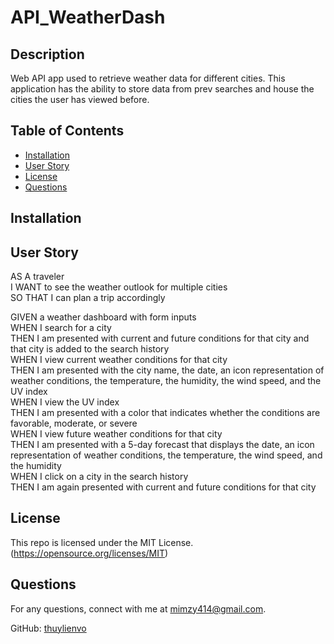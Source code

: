 # API_WeatherDash

## Description

  Web API app used to retrieve weather data for different cities. This application has the ability to store data from prev searches and house the cities the user has viewed before. 

  ## Table of Contents

  * [Installation](#installation)
  * [User Story](#userstory)
  * [License](#license)
  * [Questions](#questions)
  
  ## Installation
  

  ## User Story 
   AS A traveler   
   I WANT to see the weather outlook for multiple cities    
   SO THAT I can plan a trip accordingly   

   GIVEN a weather dashboard with form inputs   
   WHEN I search for a city   
   THEN I am presented with current and future conditions for that city and that city is added to the search history   
   WHEN I view current weather conditions for that city   
   THEN I am presented with the city name, the date, an icon representation of weather conditions, the temperature, the humidity, the wind speed, and the UV index   
   WHEN I view the UV index   
   THEN I am presented with a color that indicates whether the conditions are favorable, moderate, or severe   
   WHEN I view future weather conditions for that city   
   THEN I am presented with a 5-day forecast that displays the date, an icon representation of weather conditions, the temperature, the wind speed, and the humidity    
   WHEN I click on a city in the search history    
   THEN I am again presented with current and future conditions for that city    

  ## License  

  This repo is licensed under the MIT License. (https://opensource.org/licenses/MIT) 

  ## Questions
  For any questions, connect with me at [mimzy414@gmail.com](mailto:mimzy414@gmail.com). 
  
  GitHub: [thuylienvo](https://github.com/thuylienvo) 


